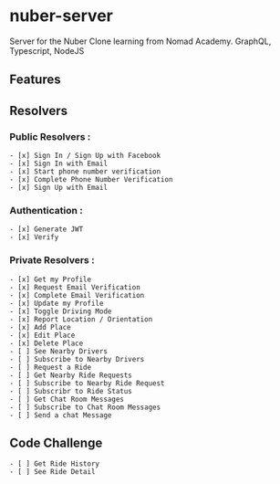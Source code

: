 # nuber-server

Server for the Nuber Clone learning from Nomad Academy. GraphQL, Typescript, NodeJS

## Features
## Resolvers

### Public Resolvers : 
    - [x] Sign In / Sign Up with Facebook
    - [x] Sign In with Email
    - [x] Start phone number verification
    - [x] Complete Phone Number Verification
    - [x] Sign Up with Email

### Authentication : 

    - [x] Generate JWT
    - [x] Verify 
    
### Private Resolvers :

    - [x] Get my Profile
    - [x] Request Email Verification
    - [x] Complete Email Verification
    - [x] Update my Profile
    - [x] Toggle Driving Mode
    - [x] Report Location / Orientation
    - [x] Add Place
    - [x] Edit Place
    - [x] Delete Place
    - [ ] See Nearby Drivers
    - [ ] Subscribe to Nearby Drivers
    - [ ] Request a Ride
    - [ ] Get Nearby Ride Requests
    - [ ] Subscribe to Nearby Ride Request
    - [ ] Subscribr to Ride Status
    - [ ] Get Chat Room Messages
    - [ ] Subscribe to Chat Room Messages
    - [ ] Send a chat Message

## Code Challenge

    - [ ] Get Ride History
    - [ ] See Ride Detail
     
